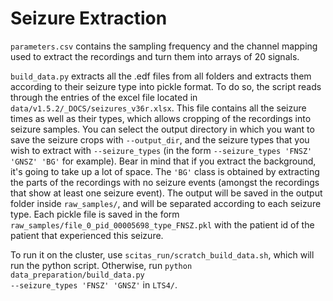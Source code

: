 
# Seizure Extraction

<code>parameters.csv</code> contains the sampling frequency and the channel mapping used to extract the recordings and turn them into arrays of 20 signals.

<code>build_data.py</code> extracts all the .edf files from all folders and extracts them according to their seizure type into pickle format.
To do so, the script reads through the entries of the excel file located in <code>data/v1.5.2/_DOCS/seizures_v36r.xlsx</code>. This file contains all the seizure times as well as their types, which allows cropping of the recordings into seizure samples. You can select the output directory in which you want to save the seizure crops with <code>--output_dir</code>, and the seizure types that you wish to extract with <code>--seizure_types</code> (in the form <code>--seizure_types 'FNSZ' 'GNSZ' 'BG'</code> for example). Bear in mind that if you extract the background, it's going to take up a lot of space. The <code>'BG'</code> class is obtained by extracting the parts of the recordings with no seizure events (amongst the recordings that show at least one seizure event). The output will be saved in the output folder inside <code>raw_samples/</code>, and will be separated according to each seizure type. Each pickle file is saved in the form <code>raw_samples/file_0_pid_00005698_type_FNSZ.pkl</code> with the patient id of the patient that experienced this seizure.

To run it on the cluster, use <code>scitas_run/scratch_build_data.sh</code>, which will run the python script. Otherwise, run <code>python data_preparation/build_data.py --seizure_types 'FNSZ' 'GNSZ'</code> in <code>LTS4/</code>.